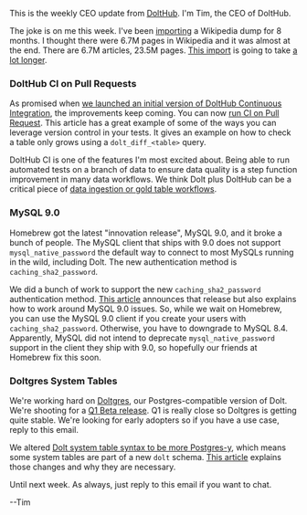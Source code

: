 This is the weekly CEO update from [DoltHub](https://www.dolthub.com/). I'm Tim, the CEO of DoltHub. 

The joke is on me this week. I've been [importing](https://www.dolthub.com/repositories/timsehn/media_wiki) a Wikipedia dump for 8 months. I thought there were 6.7M pages in Wikipedia and it was almost at the end. There are 6.7M articles, 23.5M pages. [This import](https://www.dolthub.com/repositories/timsehn/media_wiki) is going to take [a lot longer](https://www.dolthub.com/blog/2024-12-09-wikipedia-update/).

### DoltHub CI on Pull Requests 

As promised when [we launched an initial version of DoltHub Continuous Integration](https://www.dolthub.com/blog/2024-11-14-continuous-integration-on-data/), the improvements keep coming. You can now [run CI on Pull Request](https://www.dolthub.com/blog/2024-12-12-pull-request-ci-on-dolthub/). This article has a great example of some of the ways you can leverage version control in your tests. It gives an example on how to check a table only grows using a `dolt_diff_<table>` query. 

DoltHub CI is one of the features I'm most excited about. Being able to run automated tests on a branch of data to ensure data quality is a step function improvement in many data workflows. We think Dolt plus DoltHub can be a critical piece of [data ingestion or gold table workflows](https://www.dolthub.com/blog/2024-08-28-dolt-for-data-engineers/).

### MySQL 9.0

Homebrew got the latest "innovation release", MySQL 9.0, and it broke a bunch of people. The MySQL client that ships with 9.0 does not support `mysql_native_password` the default way to connect to most MySQLs running in the wild, including Dolt. The new authentication method is `caching_sha2_password`.

We did a bunch of work to support the new `caching_sha2_password` authentication method. [This article](https://www.dolthub.com/blog/2024-12-11-mysql9-and-caching-sha2-auth-support/) announces that release but also explains how to work around MySQL 9.0 issues. So, while we wait on Homebrew, you can use the MySQL 9.0 client if you create your users with `caching_sha2_password`. Otherwise, you have to downgrade to MySQL 8.4. Apparently, MySQL did not intend to deprecate `mysql_native_password` support in the client they ship with 9.0, so hopefully our friends at Homebrew fix this soon. 

### Doltgres System Tables

We're working hard on [Doltgres](https://github.com/dolthub/doltgresql), our Postgres-compatible version of Dolt. We're shooting for a [Q1 Beta release](https://www.dolthub.com/blog/2024-08-06-doltgres-beta/). Q1 is really close so Doltgres is getting quite stable. We're looking for early adopters so if you have a use case, reply to this email.

We altered [Dolt system table syntax to be more Postgres-y](https://www.dolthub.com/blog/2024-12-06-doltgres-system-tables/), which means some system tables are part of a new `dolt` schema. [This article](https://www.dolthub.com/blog/2024-12-06-doltgres-system-tables/) explains those changes and why they are necessary.

Until next week. As always, just reply to this email if you want to chat.

--Tim